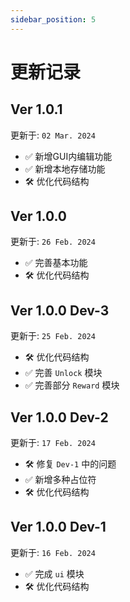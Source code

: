 ```yaml
---
sidebar_position: 5
---
```


# 更新记录

## Ver 1.0.1

更新于: `02 Mar. 2024`

- ✅ 新增GUI内编辑功能
- ✅ 新增本地存储功能
- 🛠 优化代码结构

## Ver 1.0.0

更新于: `26 Feb. 2024`

- ✅ 完善基本功能
- 🛠 优化代码结构

## Ver 1.0.0 Dev-3

更新于: `25 Feb. 2024`

- 🛠 优化代码结构
- ✅ 完善 `Unlock` 模块
- ✅ 完善部分 `Reward` 模块

## Ver 1.0.0 Dev-2

更新于: `17 Feb. 2024`

- 🛠 修复 `Dev-1` 中的问题
- ✅ 新增多种占位符
- 🛠 优化代码结构

## Ver 1.0.0 Dev-1

更新于: `16 Feb. 2024`

- ✅ 完成 `ui` 模块
- 🛠 优化代码结构